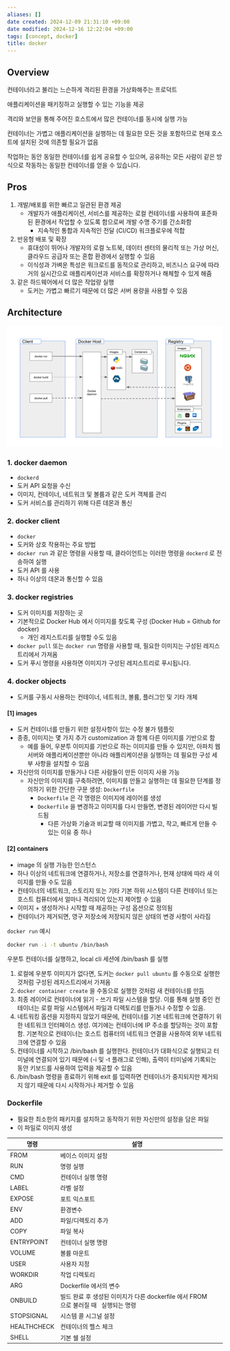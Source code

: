 ```yaml
---
aliases: []
date created: 2024-12-09 21:31:10 +09:00
date modified: 2024-12-16 12:22:04 +09:00
tags: [concept, docker]
title: docker
---
```


## Overview

컨테이너라고 불리는 느슨하게 격리된 환경을 가상화해주는 프로덕트

애플리케이션을 패키징하고 실행할 수 있는 기능을 제공

격리와 보안을 통해 주어진 호스트에서 많은 컨테이너를 동시에 실행 가능

컨테이너는 가볍고 애플리케이션을 실행하는 데 필요한 모든 것을 포함하므로 현재 호스트에 설치된 것에 의존할 필요가 없음

작업하는 동안 동일한 컨테이너를 쉽게 공유할 수 있으며, 공유하는 모든 사람이 같은 방식으로 작동하는 동일한 컨테이너를 얻을 수 있습니다.

## Pros

1. 개발/배포를 위한 빠르고 일관된 환경 제공
   - 개발자가 애플리케이션, 서비스를 제공하는 로컬 컨테이너를 사용하여 표준화된 환경에서 작업할 수 있도록 함으로써 개발 수명 주기를 간소화함
     - 지속적인 통합과 지속적인 전달 (CI/CD) 워크플로우에 적합
2. 반응형 배포 및 확장
   - 휴대성이 뛰어나 개발자의 로컬 노트북, 데이터 센터의 물리적 또는 가상 머신, 클라우드 공급자 또는 혼합 환경에서 실행할 수 있음
   - 이식성과 가벼운 특성은 워크로드를 동적으로 관리하고, 비즈니스 요구에 따라 거의 실시간으로 애플리케이션과 서비스를 확장하거나 해체할 수 있게 해줌
3. 같은 하드웨어에서 더 많은 작업량 실행
   - 도커는 가볍고 빠르기 때문에 더 많은 서버 용량을 사용할 수 있음

## Architecture

![Docker Architecture](../_assets/docker/docker_architecture.svg)

### 1. docker daemon

- `dockerd`
- 도커 API 요청을 수신
- 이미지, 컨테이너, 네트워크 및 볼륨과 같은 도커 객체를 관리
- 도커 서비스를 관리하기 위해 다른 데몬과 통신

### 2. docker client

- `docker`
- 도커와 상호 작용하는 주요 방법
- `docker run` 과 같은 명령을 사용할 때, 클라이언트는 이러한 명령을 `dockerd` 로 전송하여 실행
- 도커 API 를 사용
- 하나 이상의 데몬과 통신할 수 있음

### 3. docker registries

- 도커 이미지를 저장하는 곳
- 기본적으로 Docker Hub 에서 이미지를 찾도록 구성 (Docker Hub = Github for docker)
  - 개인 레지스트리를 실행할 수도 있음
- `docker pull` 또는 `docker run` 명령을 사용할 때, 필요한 이미지는 구성된 레지스트리에서 가져옴
- 도커 푸시 명령을 사용하면 이미지가 구성된 레지스트리로 푸시됩니다.

### 4. docker objects

- 도커를 구동시 사용하는 컨테이너, 네트워크, 볼륨, 플러그인 및 기타 개체

#### [1] images

- 도커 컨테이너를 만들기 위한 설정사항이 있는 수정 불가 템플릿
- 종종, 이미지는 몇 가지 추가 customization 과 함께 다른 이미지를 기반으로 함
  - 예를 들어, 우분투 이미지를 기반으로 하는 이미지를 만들 수 있지만, 아파치 웹 서버와 애플리케이션뿐만 아니라 애플리케이션을 실행하는 데 필요한 구성 세부 사항을 설치할 수 있음
- 자신만의 이미지를 만들거나 다른 사람들이 만든 이미지 사용 가능
  - 자신만의 이미지를 구축하려면, 이미지를 만들고 실행하는 데 필요한 단계를 정의하기 위한 간단한 구문 생성: `Dockerfile`
    - `Dockerfile` 은 각 명령은 이미지에 레이어를 생성
    - `Dockerfile` 을 변경하고 이미지를 다시 만들면, 변경된 레이어만 다시 빌드됨
      - 다른 가상화 기술과 비교할 때 이미지를 가볍고, 작고, 빠르게 만들 수 있는 이유 중 하나

#### [2] containers

- image 의 실행 가능한 인스턴스
- 하나 이상의 네트워크에 연결하거나, 저장소를 연결하거나, 현재 상태에 따라 새 이미지를 만들 수도 있음
- 컨테이너의 네트워크, 스토리지 또는 기타 기본 하위 시스템이 다른 컨테이너 또는 호스트 컴퓨터에서 얼마나 격리되어 있는지 제어할 수 있음
- 이미지 + 생성하거나 시작할 때 제공하는 구성 옵션으로 정의됨
- 컨테이너가 제거되면, 영구 저장소에 저장되지 않은 상태의 변경 사항이 사라짐

`docker run` 예시

```bash
docker run -i -t ubuntu /bin/bash
```

우분투 컨테이너를 실행하고, local cli 세션에 /bin/bash 를 실행

1. 로컬에 우분투 이미지가 없다면, 도커는 `docker pull ubuntu` 를 수동으로 실행한 것처럼 구성된 레지스트리에서 가져옴
2. `docker container create` 을 수동으로 실행한 것처럼 새 컨테이너를 만듬
3. 최종 레이어로 컨테이너에 읽기 - 쓰기 파일 시스템을 할당. 이를 통해 실행 중인 컨테이너는 로컬 파일 시스템에서 파일과 디렉토리를 만들거나 수정할 수 있음.
4. 네트워킹 옵션을 지정하지 않았기 때문에, 컨테이너를 기본 네트워크에 연결하기 위한 네트워크 인터페이스 생성. 여기에는 컨테이너에 IP 주소를 할당하는 것이 포함함. 기본적으로 컨테이너는 호스트 컴퓨터의 네트워크 연결을 사용하여 외부 네트워크에 연결할 수 있음
5. 컨테이너를 시작하고 /bin/bash 를 실행한다. 컨테이너가 대화식으로 실행되고 터미널에 연결되어 있기 때문에 (-i 및 -t 플래그로 인해), 출력이 터미널에 기록되는 동안 키보드를 사용하여 입력을 제공할 수 있음
6. /bin/bash 명령을 종료하기 위해 exit 를 입력하면 컨테이너가 중지되지만 제거되지 않기 때문에 다시 시작하거나 제거할 수 있음

### Dockerfile

- 필요한 최소한의 패키지를 설치하고 동작하기 위한 자신만의 설정을 담은 파일
- 이 파일로 이미지 생성

| 명령        | 설명                                                                                  |     |
| ----------- | ------------------------------------------------------------------------------------- | --- |
| FROM        | 베이스 이미지 설정                                                                    |     |
| RUN         | 명령 실행                                                                             |     |
| CMD         | 컨테이너 실행 명령                                                                    |     |
| LABEL       | 라벨 설정                                                                             |     |
| EXPOSE      | 포트 익스포트                                                                         |     |
| ENV         | 환경변수                                                                              |     |
| ADD         | 파일/디렉토리 추가                                                                    |     |
| COPY        | 파일 복사                                                                             |     |
| ENTRYPOINT  | 컨테이너 실행 명령                                                                    |     |
| VOLUME      | 볼륨 마운트                                                                           |     |
| USER        | 사용자 지정                                                                           |     |
| WORKDIR     | 작업 디렉토리                                                                         |     |
| ARG         | Dockerfile 에서의 변수                                                                |     |
| ONBUILD     | 빌드 완료 후 생성된 이미지가 다른 dockerfile 에서 FROM 으로 불러질 때   실행되는 명령 |     |
| STOPSIGNAL  | 시스템 콜 시그널 설정                                                                 |     |
| HEALTHCHECK | 컨테이너의 헬스 체크                                                                  |     |
| SHELL       | 기본 쉘 설정                                                                          |     |
